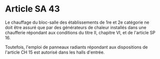 # Article SA 43

Le chauffage du bloc-salle des établissements de 1re et 2e catégorie ne doit être assuré que par des générateurs de chaleur installés dans une chaufferie répondant aux conditions du titre II, chapitre VI, et de l'article SP 16.

Toutefois, l'emploi de panneaux radiants répondant aux dispositions de l'article CH 15 est autorisé dans les halls d'entrée.
